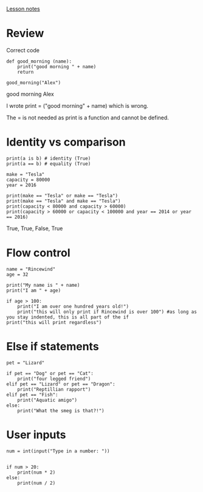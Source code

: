 [Lesson notes](https://learningcentral.cf.ac.uk/bbcswebdav/pid-4458206-dt-content-rid-7878557_2/courses/1718-CM6114/3_Conditionals_Flow_Control_InClass.pdf)

# Review
Correct code
```
def good_morning (name):
    print("good morning " + name)
    return
    
good_morning("Alex")
```
good morning Alex

I wrote print = ("good morning" + name) which is wrong. 

The = is not needed as print is a function and cannot be defined.

# Identity vs comparison

```
print(a is b) # identity (True)
print(a == b) # equality (True)
```

```
make = "Tesla"
capacity = 80000
year = 2016

print(make == "Tesla" or make == "Tesla")
print(make == "Tesla" and make == "Tesla")
print(capacity < 80000 and capacity > 60000)
print(capacity > 60000 or capacity < 100000 and year == 2014 or year == 2016)
```
True, True, False, True

# Flow control

```
name = "Rincewind"
age = 32

print("My name is " + name)
print("I am " + age)

if age > 100:
    print("I am over one hundred years old!")
    print("this will only print if Rincewind is over 100") #as long as you stay indented, this is all part of the if
print("this will print regardless")
```
# Else if statements
```
pet = "Lizard"

if pet == "Dog" or pet == "Cat":
    print("four legged friend")
elif pet == "Lizard" or pet == "Dragon":
    print("Reptillian rapport")
elif pet == "Fish":
    print("Aquatic amigo")
else:
    print("What the smeg is that?!")
```

# User inputs

```
num = int(input("Type in a number: "))


if num > 20:
    print(num * 2)
else:
    print(num / 2)
```

